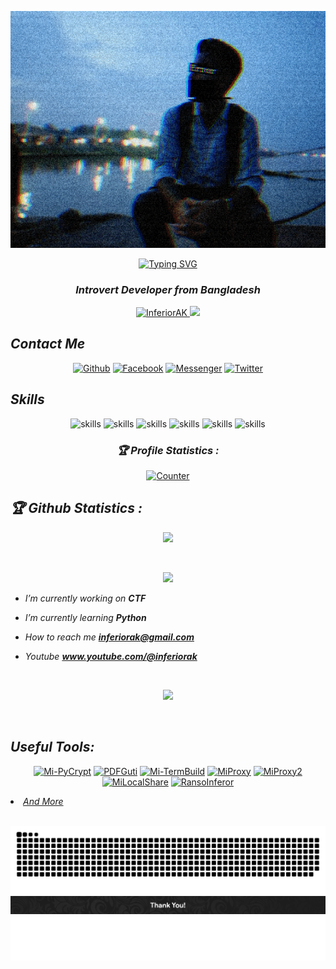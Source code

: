 <p align="center"><img src="inferiorak.gif" /></p>
<!-- <h1 align="center"><i>Hi, I'm InferiorAK</i></h1> -->

<p align="center">
  <a href="https://git.io/typing-svg"><img src="https://readme-typing-svg.demolab.com?font=consolas&weight=900&pause=2000&color=27B655&center=true&vCenter=true&width=435&height=20&lines=Hi%2C+I+am+InferiorAK" alt="Typing SVG" /></a>
</p>
<h3 align="center"><i>Introvert Developer from Bangladesh</i></h3>

<p align="center">
  <a href="https://github.com/InferiorAK">
<!-- <img height="165" src="https://github-readme-stats.vercel.app/api?username=inferiorak&show_icons=true&include_all_commits=true&theme=react&cache_seconds=3200&hide_border=true" /> -->
    <img src="https://github-readme-stats.vercel.app/api?username=InferiorAK&show_icons=true&theme=gotham" alt="InferiorAK" />
  </a>
  <a href="https://github.com/InferiorAK">
     <img src="https://github-readme-stats.vercel.app/api/top-langs/?username=InferiorAK&layout=compact&bg_color=151515&text_color=fff&card_width=445&title_color=fff">
  </a>
</p>

## <i>Contact Me</i>
<div align="center">
  
  [![Github](https://img.shields.io/badge/Github-InferiorAK-orange?style=for-the-badge&logo=github)](https://github.com/InferiorAK)
  [![Facebook](https://img.shields.io/badge/Facebook-InferiorAK-red?style=for-the-badge&logo=facebook)](https://www.facebook.com/InferiorAK)
  [![Messenger](https://img.shields.io/badge/Chat-Messenger-blue?style=for-the-badge&logo=messenger)](https://m.me/InferiorAK)
  [![Twitter](https://img.shields.io/badge/Twitter-InferiorAK-skyblue?style=for-the-badge&logo=twitter)](https://www.twitter.com/InferiorAK)
  
</div>

## <i>Skills</i>
<div align="center">
  
  ![skills](https://img.shields.io/badge/python-3670A0?style=for-the-badge&logo=python&logoColor=ffdd54)
  ![skills](https://img.shields.io/badge/C_Programming-%2300599C.svg?style=for-the-badge&logo=c&logoColor=white)
  ![skills](https://img.shields.io/badge/Bash-%23121011.svg?style=for-the-badge&logo=gnu-bash&logoColor=white)
  ![skills](https://img.shields.io/badge/Linux-FCC624?style=for-the-badge&logo=linux&logoColor=black)
  ![skills](https://img.shields.io/badge/html5-%23E34F26.svg?style=for-the-badge&logo=html5&logoColor=white)
  ![skills](https://img.shields.io/badge/css3-%231572B6.svg?style=for-the-badge&logo=css3&logoColor=white)
  
</div>

<h3 align="center"><b><i>🏆 Profile Statistics :</i></b></h3>
<p align="center">
  <a href="https://github.com/inferiorak">
   <img height="25" title="Counter" src="https://komarev.com/ghpvc/?username=InferiorAK&color=blueviolet&style=flat-square">
  </a>
</p>

<h2 align="left"><i>🏆 Github Statistics :</i></b></h2>
<p align="center">
<a href="https://github.com/inferiorak"><img width=550 src="https://github-profile-trophy.vercel.app/?username=InferiorAK&theme=dracula&no-frame=true&title=Followers,Stars,Commit,Repository,Issues"/></a>
  <!-- <img src="https://github-profile-trophy.vercel.app/?username=InferiorAK&theme=radical&no-frame=false&no-bg=true&margin-w=4"> -->
</p>
<br>

<p align="center">
  <img src="https://github-readme-streak-stats.herokuapp.com/?user=InferiorAK&theme=dark&hide_border=false">
</p>

<i>

- I’m currently working on **CTF**

- I’m currently learning **Python**

- How to reach me **inferiorak@gmail.com**

- Youtube **www.youtube.com/@inferiorak**
  
</i>
 
<br>
<p align="center">
  <img src="https://metrics.lecoq.io/inferiorak?template=classic&achievements=1&achievements.threshold=C&achievements.secrets=true&achievements.display=compact&achievements.limit=0&config.timezone=Asia%2FDhaka">
</p>
<br>

## <i>Useful Tools:</i>

<p align="center">
  <a href="https://github.com/InferiorAK/Mi-PyCrypt"><img title="Mi-PyCrypt" src="https://github-readme-stats.vercel.app/api/pin/?username=InferiorAK&repo=Mi-PyCrypt&theme=vision-friendly-dark"></a>
  <a href="https://github.com/InferiorAK/PDFGuti"><img title="PDFGuti" src="https://github-readme-stats.vercel.app/api/pin/?username=InferiorAK&repo=PDFGuti&theme=vision-friendly-dark"></a>
  <a href="https://github.com/InferiorAK/Mi-TermBuild"><img title="Mi-TermBuild" src="https://github-readme-stats.vercel.app/api/pin/?username=InferiorAK&repo=Mi-TermBuild&theme=vision-friendly-dark"></a>
<a href="https://github.com/InferiorAK/MiProxy"><img title="MiProxy" src="https://github-readme-stats.vercel.app/api/pin/?username=InferiorAK&repo=MiProxy&theme=vision-friendly-dark"></a>
<a href="https://github.com/InferiorAK/MiProxy2"><img title="MiProxy2" src="https://github-readme-stats.vercel.app/api/pin/?username=InferiorAK&repo=MiProxy2&theme=vision-friendly-dark"></a>
<a href="https://github.com/InferiorAK/MiLocalShare"><img title="MiLocalShare" src="https://github-readme-stats.vercel.app/api/pin/?username=InferiorAK&repo=MiLocalShare&theme=vision-friendly-dark"></a>
<a href="https://github.com/InferiorAK/RansoInferor"><img title="RansoInferor" src="https://github-readme-stats.vercel.app/api/pin/?username=InferiorAK&repo=RansoInferor&theme=vision-friendly-dark"></a>

</p>
  
<li><i><a href="https://github.com/inferiorak?tab=repositories">And More</a></i></li>
<br>

<p align="center">
  <img src="./assets/snake.svg">
  <img src="./assets/thank.jpg">
  <img src="./assets/fluid.svg">
</p>
